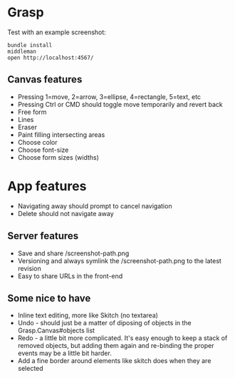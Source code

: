 # Grasp

Test with an example screenshot:

    bundle install
    middleman
    open http://localhost:4567/


## Canvas features

* Pressing 1=move, 2=arrow, 3=ellipse, 4=rectangle, 5=text, etc
* Pressing Ctrl or CMD should toggle move temporarily and revert back
* Free form
* Lines
* Eraser
* Paint filling intersecting areas
* Choose color
* Choose font-size
* Choose form sizes (widths)

# App features

* Navigating away should prompt to cancel navigation
* Delete should not navigate away

## Server features

* Save and share /screenshot-path.png
* Versioning and always symlink the /screenshot-path.png to the latest revision
* Easy to share URLs in the front-end

## Some nice to have

* Inline text editing, more like Skitch (no textarea)
* Undo - should just be a matter of diposing of objects in the Grasp.Canvas#objects list
* Redo - a little bit more complicated. It's easy enough to keep a stack of removed objects, but adding them again and re-binding the proper events may be a little bit harder.
* Add a fine border around elements like skitch does when they are selected

